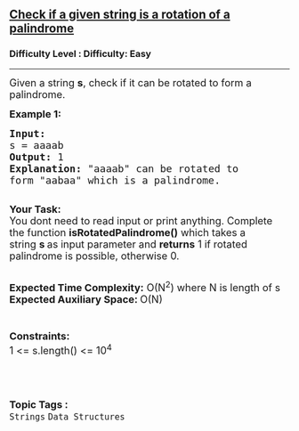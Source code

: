 <h2><a href="https://www.geeksforgeeks.org/problems/check-if-a-given-string-is-a-rotation-of-a-palindrome0317/1">Check if a given string is a rotation of a palindrome</a></h2><h3>Difficulty Level : Difficulty: Easy</h3><hr><div class="problems_problem_content__Xm_eO"><p><span style="font-size:18px">Given a string <strong>s</strong>, check if it can be rotated to form a palindrome.</span></p>

<p><strong><span style="font-size:18px">Example 1:</span></strong></p>

<pre><span style="font-size:18px"><strong>Input:</strong>
s = aaaab
<strong>Output:</strong> 1 
<strong>Explanation: </strong>"aaaab" can be rotated to
form "aabaa" which is a palindrome.</span></pre>

<p><br>
<span style="font-size:18px"><strong>Your Task: &nbsp;</strong><br>
You dont need to read input or print anything. Complete the function <strong>isRotatedPalindrome()</strong> which takes a string&nbsp;<strong>s&nbsp;</strong>as input parameter and <strong>returns</strong> 1 if rotated palindrome is possible, otherwise 0.</span></p>

<p><br>
<span style="font-size:18px"><strong>Expected Time Complexity:</strong> O(N<sup>2</sup>) where N is length of s<br>
<strong>Expected Auxiliary Space: </strong>O(N)</span></p>

<p>&nbsp;</p>

<p><strong><span style="font-size:18px">Constraints:</span></strong><br>
<span style="font-size:18px">1 &lt;= s.length() &lt;= 10<sup>4</sup></span></p>

<p>&nbsp;</p>
</div><br><p><span style=font-size:18px><strong>Topic Tags : </strong><br><code>Strings</code>&nbsp;<code>Data Structures</code>&nbsp;